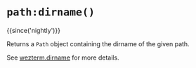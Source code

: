 # `path:dirname()`

{{since('nightly')}}

Returns a `Path` object containing the dirname of the given path.

See [wezterm.dirname](../wezterm/dirname.md) for more details.
